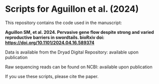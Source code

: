 # Scripts for Aguillon et al. (2024)


This repository contains the code used in the manuscript: 

**Aguillon SM, et al. 2024. Pervasive gene flow despite strong and varied reproductive barriers in swordtails. bioRxiv doi: https://doi.org/10.1101/2024.04.16.589374**

Data is available from the Dryad Digital Repository: available upon publication

Raw sequencing reads can be found on NCBI: available upon publication

If you use these scripts, please cite the paper.
